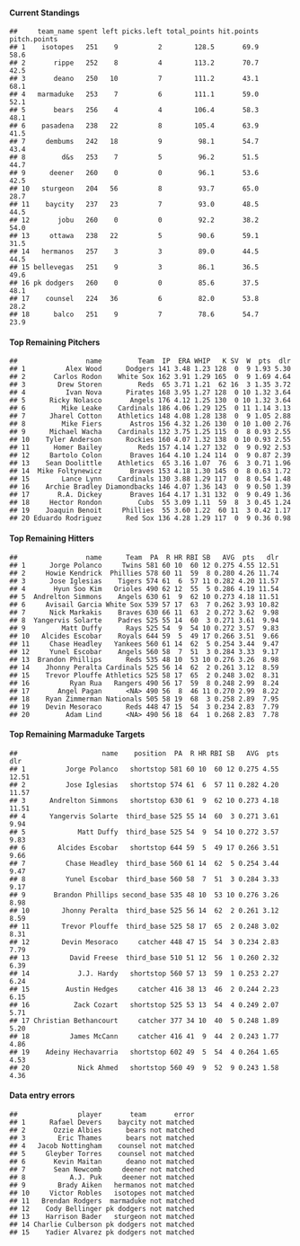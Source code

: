 #### Current Standings

    ##     team_name spent left picks.left total_points hit.points pitch.points
    ## 1    isotopes   251    9          2        128.5       69.9         58.6
    ## 2       rippe   252    8          4        113.2       70.7         42.5
    ## 3       deano   250   10          7        111.2       43.1         68.1
    ## 4   marmaduke   253    7          6        111.1       59.0         52.1
    ## 5       bears   256    4          4        106.4       58.3         48.1
    ## 6    pasadena   238   22          8        105.4       63.9         41.5
    ## 7     dembums   242   18          9         98.1       54.7         43.4
    ## 8         d&s   253    7          5         96.2       51.5         44.7
    ## 9      deener   260    0          0         96.1       53.6         42.5
    ## 10   sturgeon   204   56          8         93.7       65.0         28.7
    ## 11    baycity   237   23          7         93.0       48.5         44.5
    ## 12       jobu   260    0          0         92.2       38.2         54.0
    ## 13     ottawa   238   22          5         90.6       59.1         31.5
    ## 14   hermanos   257    3          3         89.0       44.5         44.5
    ## 15 bellevegas   251    9          3         86.1       36.5         49.6
    ## 16 pk dodgers   260    0          0         85.6       37.5         48.1
    ## 17    counsel   224   36          6         82.0       53.8         28.2
    ## 18      balco   251    9          7         78.6       54.7         23.9

#### Top Remaining Pitchers

    ##                 name         Team  IP  ERA WHIP   K SV  W  pts  dlr
    ## 1          Alex Wood      Dodgers 141 3.48 1.23 128  0  9 1.93 5.30
    ## 2       Carlos Rodon    White Sox 162 3.91 1.29 165  0  9 1.69 4.64
    ## 3        Drew Storen         Reds  65 3.71 1.21  62 16  3 1.35 3.72
    ## 4          Ivan Nova      Pirates 168 3.95 1.27 128  0 10 1.32 3.64
    ## 5      Ricky Nolasco       Angels 176 4.12 1.25 130  0 10 1.32 3.64
    ## 6         Mike Leake    Cardinals 186 4.06 1.29 125  0 11 1.14 3.13
    ## 7      Jharel Cotton    Athletics 148 4.08 1.28 138  0  9 1.05 2.88
    ## 8         Mike Fiers       Astros 156 4.32 1.26 130  0 10 1.00 2.76
    ## 9      Michael Wacha    Cardinals 132 3.75 1.25 115  0  8 0.93 2.55
    ## 10    Tyler Anderson      Rockies 160 4.07 1.32 138  0 10 0.93 2.55
    ## 11      Homer Bailey         Reds 157 4.14 1.27 132  0  9 0.92 2.53
    ## 12     Bartolo Colon       Braves 164 4.10 1.24 114  0  9 0.87 2.39
    ## 13    Sean Doolittle    Athletics  65 3.16 1.07  76  6  3 0.71 1.96
    ## 14  Mike Foltynewicz       Braves 153 4.18 1.30 145  0  8 0.63 1.72
    ## 15        Lance Lynn    Cardinals 130 3.88 1.29 117  0  8 0.54 1.48
    ## 16    Archie Bradley Diamondbacks 146 4.07 1.36 143  0  9 0.50 1.39
    ## 17       R.A. Dickey       Braves 164 4.17 1.31 132  0  9 0.49 1.36
    ## 18     Hector Rondon         Cubs  55 3.09 1.11  59  8  3 0.45 1.24
    ## 19    Joaquin Benoit     Phillies  55 3.60 1.22  60 11  3 0.42 1.17
    ## 20 Eduardo Rodriguez      Red Sox 136 4.28 1.29 117  0  9 0.36 0.98

#### Top Remaining Hitters

    ##                 name      Team  PA  R HR RBI SB   AVG  pts   dlr
    ## 1      Jorge Polanco     Twins 581 60 10  60 12 0.275 4.55 12.51
    ## 2     Howie Kendrick  Phillies 578 60 11  59  8 0.280 4.26 11.74
    ## 3      Jose Iglesias    Tigers 574 61  6  57 11 0.282 4.20 11.57
    ## 4       Hyun Soo Kim   Orioles 490 62 12  55  5 0.286 4.19 11.54
    ## 5  Andrelton Simmons    Angels 630 61  9  62 10 0.273 4.18 11.51
    ## 6     Avisail Garcia White Sox 539 57 17  63  7 0.262 3.93 10.82
    ## 7      Nick Markakis    Braves 630 66 11  63  2 0.272 3.62  9.98
    ## 8  Yangervis Solarte    Padres 525 55 14  60  3 0.271 3.61  9.94
    ## 9         Matt Duffy      Rays 525 54  9  54 10 0.272 3.57  9.83
    ## 10   Alcides Escobar    Royals 644 59  5  49 17 0.266 3.51  9.66
    ## 11     Chase Headley   Yankees 560 61 14  62  5 0.254 3.44  9.47
    ## 12     Yunel Escobar    Angels 560 58  7  51  3 0.284 3.33  9.17
    ## 13  Brandon Phillips      Reds 535 48 10  53 10 0.276 3.26  8.98
    ## 14    Jhonny Peralta Cardinals 525 56 14  62  2 0.261 3.12  8.59
    ## 15    Trevor Plouffe Athletics 525 58 17  65  2 0.248 3.02  8.31
    ## 16          Ryan Rua   Rangers 490 56 17  59  8 0.248 2.99  8.24
    ## 17       Angel Pagan      <NA> 490 56  8  46 11 0.270 2.99  8.22
    ## 18    Ryan Zimmerman Nationals 505 58 19  68  3 0.258 2.89  7.95
    ## 19    Devin Mesoraco      Reds 448 47 15  54  3 0.234 2.83  7.79
    ## 20         Adam Lind      <NA> 490 56 18  64  1 0.268 2.83  7.78

#### Top Remaining Marmaduke Targets

    ##                     name    position  PA  R HR RBI SB   AVG  pts   dlr
    ## 1          Jorge Polanco   shortstop 581 60 10  60 12 0.275 4.55 12.51
    ## 2          Jose Iglesias   shortstop 574 61  6  57 11 0.282 4.20 11.57
    ## 3      Andrelton Simmons   shortstop 630 61  9  62 10 0.273 4.18 11.51
    ## 4      Yangervis Solarte  third_base 525 55 14  60  3 0.271 3.61  9.94
    ## 5             Matt Duffy  third_base 525 54  9  54 10 0.272 3.57  9.83
    ## 6        Alcides Escobar   shortstop 644 59  5  49 17 0.266 3.51  9.66
    ## 7          Chase Headley  third_base 560 61 14  62  5 0.254 3.44  9.47
    ## 8          Yunel Escobar  third_base 560 58  7  51  3 0.284 3.33  9.17
    ## 9       Brandon Phillips second_base 535 48 10  53 10 0.276 3.26  8.98
    ## 10        Jhonny Peralta  third_base 525 56 14  62  2 0.261 3.12  8.59
    ## 11        Trevor Plouffe  third_base 525 58 17  65  2 0.248 3.02  8.31
    ## 12        Devin Mesoraco     catcher 448 47 15  54  3 0.234 2.83  7.79
    ## 13          David Freese  third_base 510 51 12  56  1 0.260 2.32  6.39
    ## 14            J.J. Hardy   shortstop 560 57 13  59  1 0.253 2.27  6.24
    ## 15         Austin Hedges     catcher 416 38 13  46  2 0.244 2.23  6.15
    ## 16           Zack Cozart   shortstop 525 53 13  54  4 0.249 2.07  5.71
    ## 17 Christian Bethancourt     catcher 377 34 10  40  5 0.248 1.89  5.20
    ## 18          James McCann     catcher 416 41  9  44  2 0.243 1.77  4.86
    ## 19    Adeiny Hechavarria   shortstop 602 49  5  54  4 0.264 1.65  4.53
    ## 20            Nick Ahmed   shortstop 560 49  9  52  9 0.243 1.58  4.36

#### Data entry errors

    ##               player       team       error
    ## 1      Rafael Devers    baycity not matched
    ## 2       Ozzie Albies      bears not matched
    ## 3        Eric Thames      bears not matched
    ## 4   Jacob Nottingham    counsel not matched
    ## 5     Gleyber Torres    counsel not matched
    ## 6       Kevin Maitan      deano not matched
    ## 7       Sean Newcomb     deener not matched
    ## 8           A.J. Puk     deener not matched
    ## 9        Brady Aiken   hermanos not matched
    ## 10     Victor Robles   isotopes not matched
    ## 11   Brendan Rodgers  marmaduke not matched
    ## 12    Cody Bellinger pk dodgers not matched
    ## 13    Harrison Bader   sturgeon not matched
    ## 14 Charlie Culberson pk dodgers not matched
    ## 15    Yadier Alvarez pk dodgers not matched
